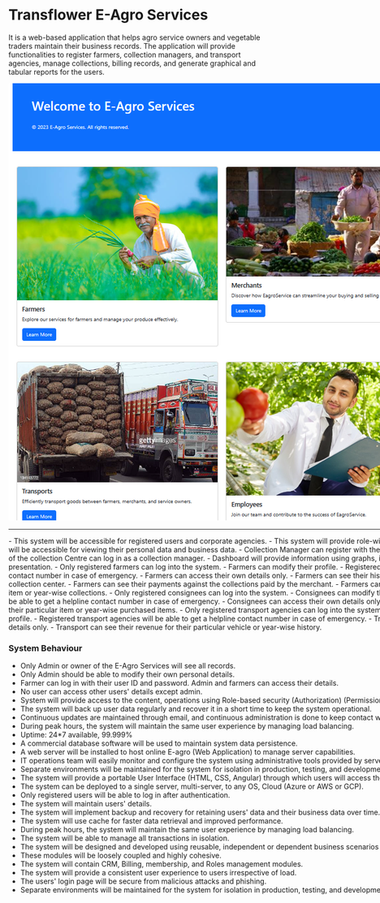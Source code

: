 # Transflower E-Agro Services

It is a web-based application that helps agro service owners and vegetable traders maintain their business records. The application will provide functionalities to register farmers, collection managers, and transport agencies, manage collections, billing records, and generate graphical and tabular reports for the users.

<div style="height:300px; width:1000px">
<img src="./Documentation/md.png" alt="E-Agro Services">

<hr/>
- This system will be accessible for registered users and corporate agencies.
- This system will provide role-wise dashboard navigations.
- The users will be accessible for viewing their personal data and business data.
- Collection Manager can register with the collection center details.
- The owner of the collection Centre can log in as a collection manager.
- Dashboard will provide information using graphs, indicators, as well as grid data presentation.
- Only registered farmers can log into the system.
- Farmers can modify their profile.
- Registered farmers will be able to get a helpline contact number in case of emergency.
- Farmers can access their own details only.
- Farmers can see their history of collections carried out by the collection center.
- Farmers can see their payments against the collections paid by the merchant.
- Farmers can see their revenue for their particular item or year-wise collections.
- Only registered consignees can log into the system.
- Consignees can modify their profile.
- Registered consignees will be able to get a helpline contact number in case of emergency.
- Consignees can access their own details only.
- Consignees can see their revenue for their particular item or year-wise purchased items.
- Only registered transport agencies can log into the system.
- Transport agencies can modify their profile.
- Registered transport agencies will be able to get a helpline contact number in case of emergency.
- Transport agencies can access their own details only.
- Transport can see their revenue for their particular vehicle or year-wise history.

### System Behaviour
- Only Admin or owner of the E-Agro Services will see all records.
- Only Admin should be able to modify their own personal details.
- Farmer can log in with their user ID and password. Admin and farmers can access their details.
- No user can access other users' details except admin.
- System will provide access to the content, operations using Role-based security (Authorization) (Permissions based on Role).
- The system will back up user data regularly and recover it in a short time to keep the system operational.
- Continuous updates are maintained through email, and continuous administration is done to keep contact with users.
- During peak hours, the system will maintain the same user experience by managing load balancing.
- Uptime: 24*7 available, 99.999%
- A commercial database software will be used to maintain system data persistence.
- A web server will be installed to host online E-agro (Web Application) to manage server capabilities.
- IT operations team will easily monitor and configure the system using administrative tools provided by servers.
- Separate environments will be maintained for the system for isolation in production, testing, and development.
- The system will provide a portable User Interface (HTML, CSS, Angular) through which users will access the web application.
- The system can be deployed to a single server, multi-server, to any OS, Cloud (Azure or AWS or GCP).
- Only registered users will be able to log in after authentication.
- The system will maintain users' details.
- The system will implement backup and recovery for retaining users' data and their business data over time.
- The system will use cache for faster data retrieval and improved performance.
- During peak hours, the system will maintain the same user experience by managing load balancing.
- The system will be able to manage all transactions in isolation.
- The system will be designed and developed using reusable, independent or dependent business scenarios in the form of modules.
- These modules will be loosely coupled and highly cohesive.
- The system will contain CRM, Billing, membership, and Roles management modules.
- The system will provide a consistent user experience to users irrespective of load.
- The users' login page will be secure from malicious attacks and phishing.
- Separate environments will be maintained for the system for isolation in production, testing, and development.
